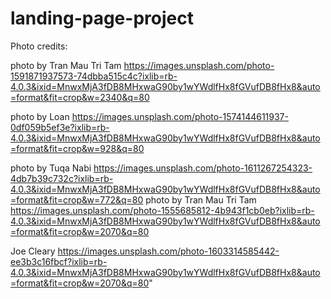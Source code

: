 # landing-page-project

Photo credits:

photo by Tran Mau Tri Tam
    https://images.unsplash.com/photo-1591871937573-74dbba515c4c?ixlib=rb-4.0.3&ixid=MnwxMjA3fDB8MHxwaG90by1wYWdlfHx8fGVufDB8fHx8&auto=format&fit=crop&w=2340&q=80

photo by Loan
    https://images.unsplash.com/photo-1574144611937-0df059b5ef3e?ixlib=rb-4.0.3&ixid=MnwxMjA3fDB8MHxwaG90by1wYWdlfHx8fGVufDB8fHx8&auto=format&fit=crop&w=928&q=80

photo by Tuqa Nabi
    https://images.unsplash.com/photo-1611267254323-4db7b39c732c?ixlib=rb-4.0.3&ixid=MnwxMjA3fDB8MHxwaG90by1wYWdlfHx8fGVufDB8fHx8&auto=format&fit=crop&w=772&q=80
photo by Tran Mau Tri Tam
    https://images.unsplash.com/photo-1555685812-4b943f1cb0eb?ixlib=rb-4.0.3&ixid=MnwxMjA3fDB8MHxwaG90by1wYWdlfHx8fGVufDB8fHx8&auto=format&fit=crop&w=2070&q=80

Joe Cleary
    https://images.unsplash.com/photo-1603314585442-ee3b3c16fbcf?ixlib=rb-4.0.3&ixid=MnwxMjA3fDB8MHxwaG90by1wYWdlfHx8fGVufDB8fHx8&auto=format&fit=crop&w=2070&q=80"